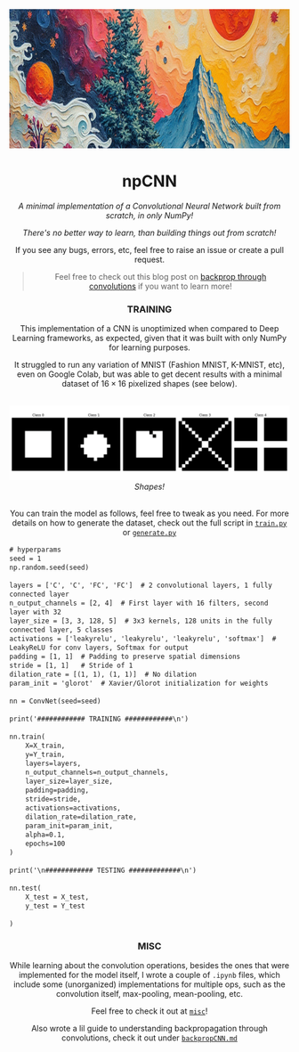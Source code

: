 <div align = 'center'>
<img height = 250 src = 'imgs/th.png'>

# npCNN

*A minimal implementation of a Convolutional Neural Network built from scratch, in only NumPy!*

*There's no better way to learn, than building things out from scratch!*

If you see any bugs, errors, etc, feel free to raise an issue or create a pull request.

> Feel free to check out this blog post on [backprop through convolutions]() if you want to learn more!

### TRAINING

This implementation of a CNN is unoptimized when compared to Deep Learning frameworks, as expected, given that it was built with only NumPy for learning purposes.

It struggled to run any variation of MNIST (Fashion MNIST, K-MNIST, etc), even on Google Colab, but was able to get decent results with a minimal dataset of $16 \times 16$ pixelized shapes (see below).

<br>
<div align = 'center'>
<img src = 'imgs/shape.png' width = 1000></img>
<br>
<em>Shapes!</em>
</div>
<br>

You can train the model as follows, feel free to tweak as you need. For more details on how to generate the dataset, check out the full script in [`train.py`](train.py) or [`generate.py`](generate.py)

</div >

```
# hyperparams
seed = 1
np.random.seed(seed)

layers = ['C', 'C', 'FC', 'FC']  # 2 convolutional layers, 1 fully connected layer
n_output_channels = [2, 4]  # First layer with 16 filters, second layer with 32
layer_size = [3, 3, 128, 5]  # 3x3 kernels, 128 units in the fully connected layer, 5 classes
activations = ['leakyrelu', 'leakyrelu', 'leakyrelu', 'softmax']  # LeakyReLU for conv layers, Softmax for output
padding = [1, 1]  # Padding to preserve spatial dimensions
stride = [1, 1]   # Stride of 1
dilation_rate = [(1, 1), (1, 1)]  # No dilation
param_init = 'glorot'  # Xavier/Glorot initialization for weights

nn = ConvNet(seed=seed)

print('############ TRAINING ############\n')

nn.train(
    X=X_train,
    y=Y_train,
    layers=layers,
    n_output_channels=n_output_channels,
    layer_size=layer_size,
    padding=padding,
    stride=stride,
    activations=activations,
    dilation_rate=dilation_rate,
    param_init=param_init,
    alpha=0.1, 
    epochs=100
)

print('\n############ TESTING #############\n')

nn.test(
    X_test = X_test,
    y_test = Y_test    
    
)
```

<div align = 'center'>

### MISC

While learning about the convolution operations, besides the ones that were implemented for the model itself, I wrote a couple of `.ipynb` files, which include some (unorganized) implementations for multiple ops, such as the convolution itself, max-pooling, mean-pooling, etc.

Feel free to check it out at [`misc`](misc)!

Also wrote a lil guide to understanding backpropagation through convolutions, check it out under [`backpropCNN.md`](backpropCNN.md)

</div>